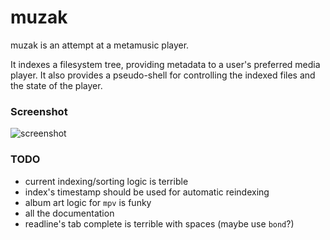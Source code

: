 muzak
=====

muzak is an attempt at a metamusic player.

It indexes a filesystem tree, providing metadata to a user's preferred media
player. It also provides a pseudo-shell for controlling the indexed files
and the state of the player.

### Screenshot

![screenshot](https://sr.ht/A-oS.png)

### TODO

* current indexing/sorting logic is terrible
* index's timestamp should be used for automatic reindexing
* album art logic for `mpv` is funky
* all the documentation
* readline's tab complete is terrible with spaces (maybe use `bond`?)
